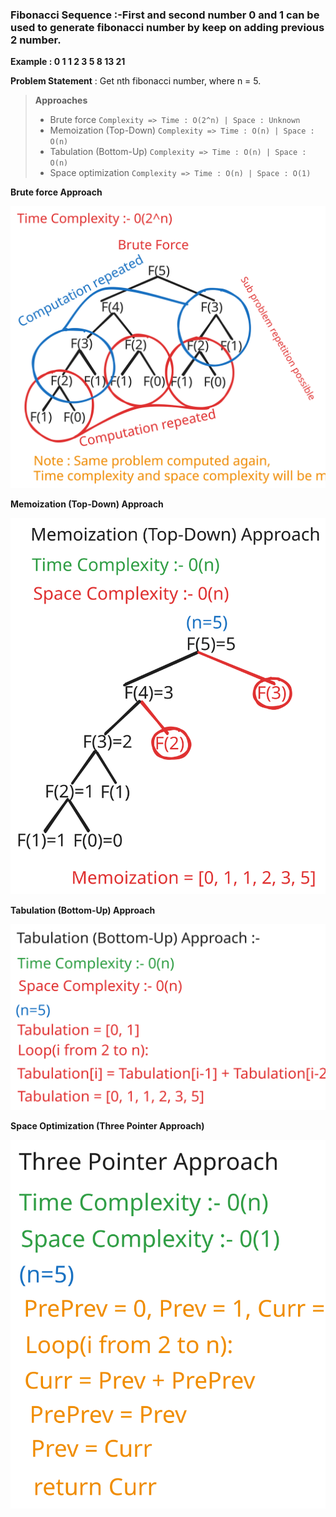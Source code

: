 ### Fibonacci Sequence :-First and second number 0 and 1 can be used to generate fibonacci number by keep on adding previous 2 number.

**Example : 0 1 1 2 3 5 8 13 21**

**Problem Statement** : Get nth fibonacci number, where n = 5.

> **Approaches**
> * Brute force `Complexity => Time : O(2^n) | Space : Unknown`
> * Memoization (Top-Down) `Complexity => Time : O(n) | Space : O(n)`
> * Tabulation (Bottom-Up) `Complexity => Time : O(n) | Space : O(n)`
> * Space optimization `Complexity => Time : O(n) | Space : O(1)`

**Brute force Approach**

![Brute force](../../../../../../../../../assets/svg/FibonacciBruteForcex1.svg)

**Memoization (Top-Down) Approach**

![Memoization](../../../../../../../../../assets/svg/FibonacciMemoizationX1.svg)

**Tabulation (Bottom-Up) Approach**

![Tabulation](../../../../../../../../../assets/svg/FibonacciTabulationX1.svg)

**Space Optimization (Three Pointer Approach)**

![Space Optimization](../../../../../../../../../assets/svg/FibonacciThreePointerX1.svg)
